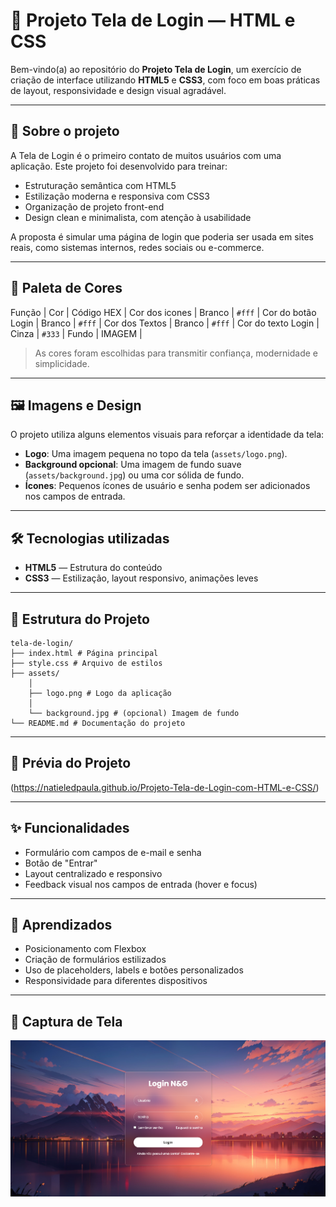 # 🔐 Projeto Tela de Login — HTML e CSS

Bem-vindo(a) ao repositório do **Projeto Tela de Login**, um exercício de criação de interface utilizando **HTML5** e **CSS3**, com foco em boas práticas de layout, responsividade e design visual agradável.

---

## 🚀 Sobre o projeto

A Tela de Login é o primeiro contato de muitos usuários com uma aplicação. Este projeto foi desenvolvido para treinar:

- Estruturação semântica com HTML5
- Estilização moderna e responsiva com CSS3
- Organização de projeto front-end
- Design clean e minimalista, com atenção à usabilidade

A proposta é simular uma página de login que poderia ser usada em sites reais, como sistemas internos, redes sociais ou e-commerce.

---

## 🎨 Paleta de Cores

Função             | Cor        | Código HEX | 
Cor dos icones     | Branco     | `#fff`     | 
Cor do botão Login | Branco     | `#fff`     | 
Cor dos Textos     | Branco     | `#fff`     |
Cor do texto Login | Cinza      | `#333`     |
Fundo              | IMAGEM     |

> As cores foram escolhidas para transmitir confiança, modernidade e simplicidade.

---

## 🖼️ Imagens e Design

O projeto utiliza alguns elementos visuais para reforçar a identidade da tela:

- **Logo**: Uma imagem pequena no topo da tela (`assets/logo.png`).
- **Background opcional**: Uma imagem de fundo suave (`assets/background.jpg`) ou uma cor sólida de fundo.
- **Ícones**: Pequenos ícones de usuário e senha podem ser adicionados nos campos de entrada.

---

## 🛠️ Tecnologias utilizadas

- **HTML5** — Estrutura do conteúdo
- **CSS3** — Estilização, layout responsivo, animações leves

---

## 📁 Estrutura do Projeto

```
tela-de-login/ 
├── index.html # Página principal 
├── style.css # Arquivo de estilos 
├── assets/ 
    │ 
    ├── logo.png # Logo da aplicação 
    │ 
    └── background.jpg # (opcional) Imagem de fundo 
└── README.md # Documentação do projeto
```

---

## 📸 Prévia do Projeto

(https://natieledpaula.github.io/Projeto-Tela-de-Login-com-HTML-e-CSS/)

---

## ✨ Funcionalidades

- Formulário com campos de e-mail e senha
- Botão de "Entrar"
- Layout centralizado e responsivo
- Feedback visual nos campos de entrada (hover e focus)

---

## 🧠 Aprendizados
- Posicionamento com Flexbox
- Criação de formulários estilizados
- Uso de placeholders, labels e botões personalizados
- Responsividade para diferentes dispositivos

---

## 📸 Captura de Tela

![alt text](img/image.png)